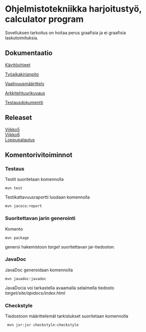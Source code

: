 # Ohjelmistotekniikka harjoitustyö, calculator program
Sovelluksen tarkoitus on hoitaa perus graafisia ja ei graafisia laskutoimituksia.


## Dokumentaatio
[Käyttöohjeet](https://github.com/JaakkoRE/ot-harjoitustyo/blob/master/Laskin%20Sovellus/Dokumentaatio/K%C3%A4ytt%C3%B6ohje.md)

[Työaikakirjanpito](https://github.com/JaakkoRE/ot-harjoitustyo/blob/master/Laskin%20Sovellus/Dokumentaatio/Ty%C3%B6aikakirjanpito.md) 

[Vaativuusmäärittely](https://github.com/JaakkoRE/ot-harjoitustyo/blob/master/Laskin%20Sovellus/Dokumentaatio/Vaatimusm%C3%A4%C3%A4rittely.md) 

[Arkkitehtuurikuvaus](https://github.com/JaakkoRE/ot-harjoitustyo/blob/master/Laskin%20Sovellus/Dokumentaatio/arkkitehtuuri.md)

[Testausdokumentti](https://github.com/JaakkoRE/ot-harjoitustyo/blob/master/Laskin%20Sovellus/Dokumentaatio/Testaus.md)

## Releaset
[Viikko5](https://github.com/JaakkoRE/ot-harjoitustyo/releases/tag/viikko5) <br>
[Viikko6](https://github.com/JaakkoRE/ot-harjoitustyo/releases/tag/Viikko6) <br>
[Loppupalautus](https://github.com/JaakkoRE/ot-harjoitustyo/releases/tag/loppupalautus) 
## Komentorivitoiminnot
### Testaus

Testit suoritetaan komennolla
```
mvn test
```
Testikattavuusraportti luodaan komennolla
```
mvn jacoco:report
```
### Suoritettavan jarin generointi

Komento

```
mvn package
```

generoi hakemistoon _target_ suoritettavan jar-tiedoston. 

### JavaDoc

JavaDoc generoidaan komennolla

```
mvn javadoc:javadoc
```

JavaDocia voi tarkastella avaamalla selaimella tiedosto _target/site/apidocs/index.html_
### Checkstyle

Tiedostoon määrittelemät tarkistukset suoritetaan komennolla
```
 mvn jxr:jxr checkstyle:checkstyle
```
